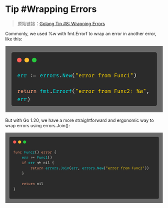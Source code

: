 # Tip #Wrapping Errors

> 原始链接：[Golang Tip #8: Wrapping Errors](https://twitter.com/func25/status/1729768084100300945)

Commonly, we used %w with fmt.Errorf to wrap an error in another error, like this:

![](./images/008/008_01.png)

But with Go 1.20, we have a more straightforward and ergonomic way to wrap errors using errors.Join():

![](./images/008/008_02.jpg)
